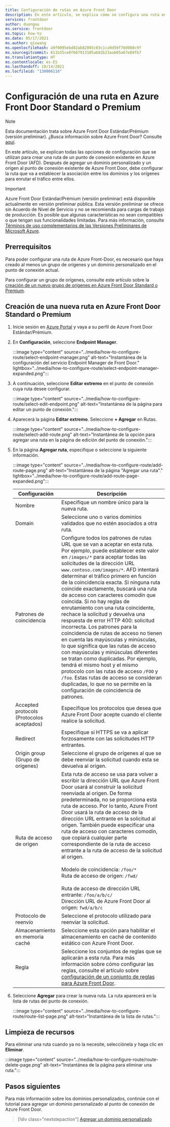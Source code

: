 ```yaml
---
title: Configuración de rutas en Azure Front Door
description: En este artículo, se explica cómo se configura una ruta entre los dominios y los grupos de orígenes.
services: frontdoor
author: duongau
ms.service: frontdoor
ms.topic: how-to
ms.date: 05/17/2021
ms.author: qixwang
ms.openlocfilehash: a9f0095ebd82ab82003c03c1ca9d59f70d908c9f
ms.sourcegitcommit: 611b35ce0f667913105ab82b23aab05a67e89fb7
ms.translationtype: HT
ms.contentlocale: es-ES
ms.lasthandoff: 10/14/2021
ms.locfileid: "130006116"
---
```

# <a name="configure-an-azure-front-door-standardpremium-route"></a>Configuración de una ruta en Azure Front Door Standard o Premium

> [!Note]
> Esta documentación trata sobre Azure Front Door Estándar/Prémium (versión preliminar). ¿Busca información sobre Azure Front Door? Consulte [aquí](../front-door-overview.md).

En este artículo, se explican todas las opciones de configuración que se utilizan para crear una ruta de un punto de conexión existente en Azure Front Door (AFD). Después de agregar un dominio personalizado y un origen al punto de conexión existente de Azure Front Door, debe configurar la ruta que va a establecer la asociación entre los dominios y los orígenes para enrutar el tráfico entre ellos.

> [!IMPORTANT]
> Azure Front Door Estándar/Prémium (versión preliminar) está disponible actualmente en versión preliminar pública.
> Esta versión preliminar se ofrece sin Acuerdo de Nivel de Servicio y no se recomienda para cargas de trabajo de producción. Es posible que algunas características no sean compatibles o que tengan sus funcionalidades limitadas.
> Para más información, consulte [Términos de uso complementarios de las Versiones Preliminares de Microsoft Azure](https://azure.microsoft.com/support/legal/preview-supplemental-terms/).

## <a name="prerequisites"></a>Prerrequisitos

Para poder configurar una ruta de Azure Front-Door, es necesario que haya creado al menos un grupo de orígenes y un dominio personalizado en el punto de conexión actual. 

Para configurar un grupo de orígenes, consulte este artículo sobre la [creación de un nuevo grupo de orígenes en Azure Front Door Standard o Premium](how-to-create-origin.md). 

## <a name="create-a-new-azure-front-door-standardpremium-route"></a>Creación de una nueva ruta en Azure Front Door Standard o Premium

1. Inicie sesión en [Azure Portal](https://portal.azure.com) y vaya a su perfil de Azure Front Door Estándar/Prémium.

1. En **Configuración**, seleccione **Endpoint Manager**.
   
    :::image type="content" source="../media/how-to-configure-route/select-endpoint-manager.png" alt-text="Instantánea de la configuración del servicio Endpoint Manager de Front Door." lightbox="../media/how-to-configure-route/select-endpoint-manager-expanded.png":::

1. A continuación, seleccione **Editar extremo** en el punto de conexión cuya ruta desee configurar.
   
    :::image type="content" source="../media/how-to-configure-route/select-edit-endpoint.png" alt-text="Instantánea de la página para editar un punto de conexión.":::

1. Aparecerá la página **Editar extremo**. Seleccione **+ Agregar** en Rutas.
    
    :::image type="content" source="../media/how-to-configure-route/select-add-route.png" alt-text="Instantánea de la opción para agregar una ruta en la página de edición del punto de conexión.":::    
    
1. En la página **Agregar ruta**, especifique o seleccione la siguiente información.

    :::image type="content" source="../media/how-to-configure-route/add-route-page.png" alt-text="Instantánea de la página &quot;Agregar una ruta&quot;." lightbox="../media/how-to-configure-route/add-route-page-expanded.png"::: 

    | Configuración | Descripción |
    | --- | --- |
    | Nombre | Especifique un nombre único para la nueva ruta. |   
    | Domain| Seleccione uno o varios dominios validados que no estén asociados a otra ruta. |
    | Patrones de coincidencia  | Configure todos los patrones de rutas URL que se van a aceptar en esta ruta. Por ejemplo, puede establecer este valor en `/images/*` para aceptar todas las solicitudes de la dirección URL `www.contoso.com/images/*`. AFD intentará determinar el tráfico primero en función de la coincidencia exacta. Si ninguna ruta coincide exactamente, buscará una ruta de acceso con caracteres comodín que coincida. Si no hay reglas de enrutamiento con una ruta coincidente, rechace la solicitud y devuelva una respuesta de error HTTP 400: solicitud incorrecta. Los patrones para la coincidencia de rutas de acceso no tienen en cuenta las mayúsculas y minúsculas, lo que significa que las rutas de acceso con mayúsculas y minúsculas diferentes se tratan como duplicadas. Por ejemplo, tendrá el mismo host y el mismo protocolo con las rutas de acceso `/FOO` y `/foo`. Estas rutas de acceso se consideran duplicadas, lo que no se permite en la configuración de coincidencia de patrones. |
    | Accepted protocols (Protocolos aceptados) | Especifique los protocolos que desea que Azure Front Door acepte cuando el cliente realice la solicitud. |
    | Redirect | Especifique si HTTPS se va a aplicar forzosamente con las solicitudes HTTP entrantes. |
    | Origin group (Grupo de orígenes) | Seleccione el grupo de orígenes al que se debe reenviar la solicitud cuando esta se devuelva al origen. |
    | Ruta de acceso de origen | Esta ruta de acceso se usa para volver a escribir la dirección URL que Azure Front Door usará al construir la solicitud reenviada al origen. De forma predeterminada, no se proporciona esta ruta de acceso. Por lo tanto, Azure Front Door usará la ruta de acceso de la dirección URL entrante en la solicitud al origen. También puede especificar una ruta de acceso con caracteres comodín, que copiará cualquier parte correspondiente de la ruta de acceso entrante a la ruta de acceso de la solicitud al origen. </br></br>Modelo de coincidencia: `/foo/*`</br>Ruta de acceso de origen: `/fwd/`</br></br>Ruta de acceso de dirección URL entrante: `/foo/a/b/c/`</br>Dirección URL de Azure Front Door al origen: `fwd/a/b/c` |
    | Protocolo de reenvío | Seleccione el protocolo utilizado para reenviar la solicitud. |
    | Almacenamiento en memoria caché | Seleccione esta opción para habilitar el almacenamiento en caché de contenido estático con Azure Front Door. |
    | Regla | Seleccione los conjuntos de reglas que se aplicarán a esta ruta. Para más información sobre cómo configurar las reglas, consulte el artículo sobre [configuración de un conjunto de reglas para Azure Front Door](how-to-configure-rule-set.md). | 

1. Seleccione **Agregar** para crear la nueva ruta. La ruta aparecerá en la lista de rutas del punto de conexión.
    
    :::image type="content" source="../media/how-to-configure-route/route-list-page.png" alt-text="Instantánea de la lista de rutas.":::  
    
## <a name="clean-up-resources"></a>Limpieza de recursos

Para eliminar una ruta cuando ya no la necesite, selecciónela y haga clic en **Eliminar**. 

:::image type="content" source="../media/how-to-configure-route/route-delete-page.png" alt-text="Instantánea de la página para eliminar una ruta.":::  

## <a name="next-steps"></a>Pasos siguientes
Para más información sobre los dominios personalizados, continúe con el tutorial para agregar un dominio personalizado al punto de conexión de Azure Front Door.

> [!div class="nextstepaction"]
> [Agregar un dominio personalizado]()
